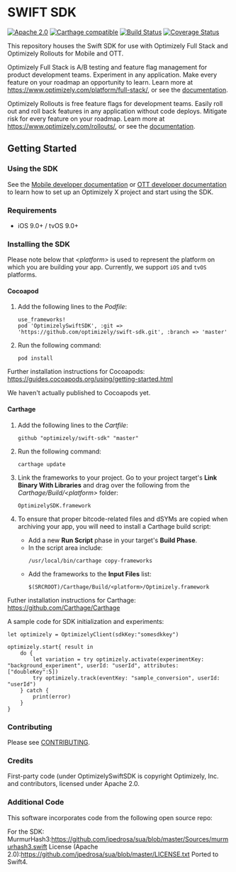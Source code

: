 # SWIFT SDK
[![Apache 2.0](https://img.shields.io/github/license/nebula-plugins/gradle-extra-configurations-plugin.svg)](http://www.apache.org/licenses/LICENSE-2.0)
[![Carthage compatible](https://img.shields.io/badge/Carthage-compatible-4BC51D.svg?style=flat)](https://github.com/carthage/carthage)
[![Build Status](https://travis-ci.com/optimizely/swift-sdk.svg?branch=master)](https://travis-ci.com/optimizely/swift-sdk)
[![Coverage Status](https://coveralls.io/repos/github/optimizely/swift-sdk/badge.svg)](https://coveralls.io/github/optimizely/swift-sdk)

This repository houses the Swift SDK for use with Optimizely Full Stack and Optimizely Rollouts for Mobile and OTT.

Optimizely Full Stack is A/B testing and feature flag management for product development teams. Experiment in any application. Make every feature on your roadmap an opportunity to learn. Learn more at https://www.optimizely.com/platform/full-stack/, or see the [documentation](https://docs.developers.optimizely.com/full-stack/docs).

Optimizely Rollouts is free feature flags for development teams. Easily roll out and roll back features in any application without code deploys. Mitigate risk for every feature on your roadmap. Learn more at https://www.optimizely.com/rollouts/, or see the [documentation](https://docs.developers.optimizely.com/rollouts/docs).


## Getting Started

### Using the SDK

See the [Mobile developer documentation](https://developers.optimizely.com/x/solutions/sdks/reference/index.html?language=swift&platform=mobile) or [OTT developer documentation](https://developers.optimizely.com/x/solutions/sdks/reference/index.html?language=swift&platform=ott) to learn how to set
up an Optimizely X project and start using the SDK.

### Requirements
* iOS 9.0+ / tvOS 9.0+

### Installing the SDK
 
Please note below that _\<platform\>_ is used to represent the platform on which you are building your app. Currently, we support ```iOS``` and ```tvOS``` platforms.

#### Cocoapod 
1. Add the following lines to the _Podfile_:<pre>
	```use_frameworks!```
    ```pod 'OptimizelySwiftSDK', :git => 'https://github.com/optimizely/swift-sdk.git', :branch => 'master'```
    </pre>

2. Run the following command: <pre>``` pod install ```</pre>

Further installation instructions for Cocoapods: https://guides.cocoapods.org/using/getting-started.html

We haven't actually published to Cocoapods yet.  

#### Carthage
1. Add the following lines to the _Cartfile_:<pre>```github "optimizely/swift-sdk" "master"```</pre>

2. Run the following command:<pre>```carthage update```</pre>

3. Link the frameworks to your project. Go to your project target's **Link Binary With Libraries** and drag over the following from the _Carthage/Build/\<platform\>_ folder: <pre>```OptimizelySDK.framework```</pre>

4. To ensure that proper bitcode-related files and dSYMs are copied when archiving your app, you will need to install a Carthage build script:
      - Add a new **Run Script** phase in your target's **Build Phase**.</br>
      - In the script area include:<pre>
      ```/usr/local/bin/carthage copy-frameworks```</pre> 
      - Add the frameworks to the **Input Files** list:<pre>
      ```$(SRCROOT)/Carthage/Build/<platform>/Optimizely.framework```</pre>

Futher installation instructions for Carthage: https://github.com/Carthage/Carthage

A sample code for SDK initialization and experiments:

```
let optimizely = OptimizelyClient(sdkKey:"somesdkkey")

optimizely.start{ result in
    do {
        let variation = try optimizely.activate(experimentKey: "background_experiment", userId: "userId", attributes: ["doubleKey":5])
        try optimizely.track(eventKey: "sample_conversion", userId: "userId")
    } catch {
        print(error)
    }
}
```


### Contributing
Please see [CONTRIBUTING](CONTRIBUTING.md).

### Credits

First-party code (under OptimizelySwiftSDK is copyright Optimizely, Inc. and contributors, licensed under Apache 2.0.

### Additional Code

This software incorporates code from the following open source repo:

For the SDK:
MurmurHash3:https://github.com/jpedrosa/sua/blob/master/Sources/murmurhash3.swift License (Apache 2.0):https://github.com/jpedrosa/sua/blob/master/LICENSE.txt
Ported to Swift4.



